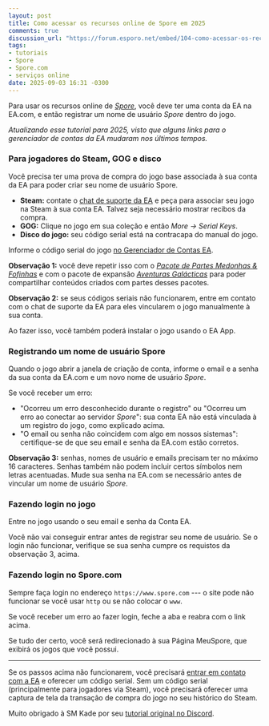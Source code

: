 ```yaml
---
layout: post
title: Como acessar os recursos online de Spore em 2025
comments: true
discussion_url: "https://forum.esporo.net/embed/104-como-acessar-os-recursos-online-de-spore-em-2025"
tags:
- tutoriais
- Spore
- Spore.com
- serviços online
date: 2025-09-03 16:31 -0300
---
```

Para usar os recursos online de [_Spore_](https://guia.esporo.net/wiki/Spore), você deve ter uma conta da EA na EA.com, e então registrar um nome de usuário _Spore_ dentro do jogo.

_Atualizando esse tutorial para 2025, visto que alguns links para o gerenciador de contas da EA mudaram nos últimos tempos._

### Para jogadores do Steam, GOG e disco

Você precisa ter uma prova de compra do jogo base associada à sua conta da EA para poder criar seu nome de usuário Spore.

- **Steam:** contate o [chat de suporte da EA](https://help.ea.com/en/help-top-issues/?product=spore) e peça para associar seu jogo na Steam à sua conta EA. Talvez seja necessário mostrar recibos da compra.
- **GOG:** Clique no jogo em sua coleção e então _More &rarr; Serial Keys_.
- **Disco do jogo:** seu código serial está na contracapa do manual do jogo.

Informe o código serial do jogo [no Gerenciador de Contas EA](https://discord.com/channels/1283849808548859985/1290776608470204477/1290776608470204477).

**Observação 1:** você deve repetir isso com o [_Pacote de Partes Medonhas & Fofinhas_](https://guia.esporo.net/wiki/Pacote_de_Partes_Medonhas_&_Fofinhas) e com o pacote de expansão [_Aventuras Galácticas_](https://guia.esporo.net/wiki/Spore:_Aventuras_Galácticas) para poder compartilhar conteúdos criados com partes desses pacotes.

**Observação 2:** se seus códigos seriais não funcionarem, entre em contato com o chat de suporte da EA para eles vincularem o jogo manualmente à sua conta.

Ao fazer isso, você também poderá instalar o jogo usando o EA App.

### Registrando um nome de usuário Spore

Quando o jogo abrir a janela de criação de conta, informe o email e a senha da sua conta da EA.com e um novo nome de usuário _Spore_.

Se você receber um erro:

- "Ocorreu um erro desconhecido durante o registro" ou "Ocorreu um erro ao conectar ao servidor _Spore_": sua conta EA não está vinculada à um registro do jogo, como explicado acima.
- "O email ou senha não coincidem com algo em nossos sistemas": certifique-se de que seu email e senha da EA.com estão corretos.

**Observação 3:** senhas, nomes de usuário e emails precisam ter no máximo 16 caracteres. Senhas também não podem incluir certos símbolos nem letras acentuadas. Mude sua senha na EA.com se necessário antes de vincular um nome de usuário _Spore_.

### Fazendo login no jogo

Entre no jogo usando o seu email e senha da Conta EA.

Você não vai conseguir entrar antes de registrar seu nome de usuário. Se o login não funcionar, verifique se sua senha cumpre os requistos da observação 3, acima.

### Fazendo login no Spore.com

Sempre faça login no endereço `https://www.spore.com` --- o site pode não funcionar se você usar `http` ou se não colocar o `www`.

Se você receber um erro ao fazer login, feche a aba e reabra com o link acima.

Se tudo der certo, você será redirecionado à sua Página MeuSpore, que exibirá os jogos que você possui.

***

Se os passos acima não funcionarem, você precisará [entrar em contato com a EA](https://help.ea.com/en/help-top-issues/?product=spore) e oferecer um código serial. Sem um código serial (principalmente para jogadores via Steam), você precisará oferecer uma captura de tela da transação de compra do jogo no seu histórico do Steam.

Muito obrigado à SM Kade por seu [tutorial original no Discord](https://discord.com/channels/1283849808548859985/1290776608470204477/1290776608470204477).
